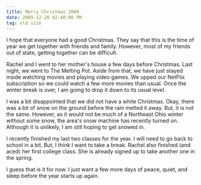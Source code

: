 ```yaml
---
title: Merry Christmas 2009
date: 2009-12-28 02:48:00 PM
tag: old site
---
```


I hope that everyone had a good Christmas. They say that this is the time of year we get together with friends and family. However, most of my friends out of state, getting together can be difficult.

Rachel and I went to her mother's house a few days before Christmas. Last night, we went to The Melting Pot. Aside from that, we have just stayed inside watching movies and playing video games. We upped our NetFlix subscription so we could watch a few more movies than usual. Once the winter break is over, I am going to drop it down to its usual level.

I was a bit disappointed that we did not have a white Christmas. Okay, there was a bit of snow on the ground before the rain melted it away. But, it is not the same. However, as it would not be much of a Northeast Ohio winter without some snow, the area's snow machine has recently turned on. Although it is unlikely, I am still hoping to get snowed in.

I recently finished my last two classes for the year. I will need to go back to school in a bit. But, I think I want to take a break. Rachel also finished (and aced) her first college class. She is already signed up to take another one in the spring.

I guess that is it for now. I just want a few more days of peace, quiet, and sleep before the year starts up again.
